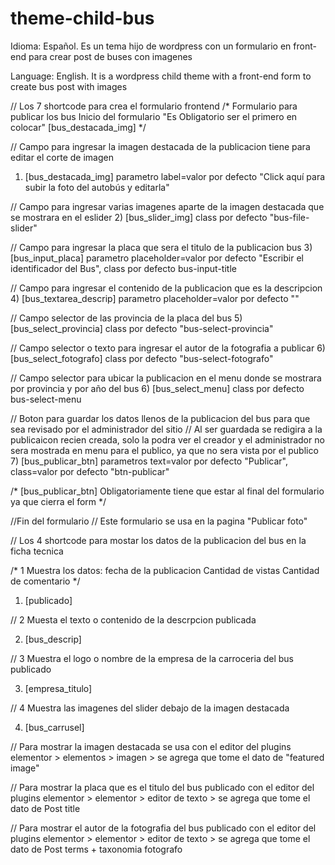 # theme-child-bus
Idioma: Español.
Es un tema hijo de wordpress con un formulario en front-end para crear post de buses con imagenes

Language: English.
It is a wordpress child theme with a front-end form to create bus post with images




// Los 7 shortcode para crea el formulario frontend
/* 
	Formulario para publicar los bus
	Inicio del formulario "Es Obligatorio ser el primero en colocar" 
	[bus_destacada_img]
*/

// Campo para ingresar la imagen destacada de la publicacion tiene para editar el corte de imagen
1) [bus_destacada_img] parametro label=valor por defecto "Click aquí para subir la foto del autobús y editarla"

// Campo para ingresar varias imagenes aparte de la imagen destacada que se mostrara en el eslider
2) [bus_slider_img] class por defecto "bus-file-slider"

// Campo para ingresar la placa que sera el titulo de la publicacion bus
3) [bus_input_placa] parametro placeholder=valor por defecto "Escribir el identificador del Bus", class por defecto bus-input-title

// Campo para ingresar el contenido de la publicacion que es la descripcion
4) [bus_textarea_descrip] parametro placeholder=valor por defecto ""

// Campo selector de las provincia de la placa del bus
5) [bus_select_provincia] class por defecto "bus-select-provincia"

// Campo selector o texto para ingresar el autor de la fotografia a publicar
6) [bus_select_fotografo] class por defecto "bus-select-fotografo"

// Campo selector para ubicar la publicacion en el menu donde se mostrara por provincia y por año del bus
6) [bus_select_menu] class por defecto bus-select-menu

// Boton para guardar los datos llenos de la publicacion del bus para que sea revisado por el administrador del sitio 
// Al ser guardada se redigira a la publicaicon recien creada, solo la podra ver el creador y el administrador no sera mostrada en menu para el publico, ya que no sera vista por el publico
7) [bus_publicar_btn] parametros text=valor por defecto "Publicar", class=valor por defecto "btn-publicar"

/*
	[bus_publicar_btn]
	Obligatoriamente tiene que estar al final del formulario ya que cierra el form
*/



//Fin del formulario // Este formulario se usa en la pagina "Publicar foto"




// Los 4 shortcode para mostar los datos de la publicacion del bus en la ficha tecnica

/*
	1
	Muestra los datos:
		fecha de la publicacion
		Cantidad de vistas
		Cantidad de comentario
*/

1) [publicado]

// 2 Muesta el texto o contenido de la descrpcion publicada

2) [bus_descrip] 

// 3 Muestra el logo o nombre de la empresa de la carroceria del bus publicado

3) [empresa_titulo]

// 4 Muestra las imagenes del slider debajo de la imagen destacada 

4) [bus_carrusel]

// Para mostrar la imagen destacada se usa con el editor del plugins elementor > elementos > imagen > se agrega que tome el dato de "featured image"

// Para mostrar la placa que es el titulo del bus publicado con el editor del plugins elementor > elementor > editor de texto > se agrega que tome el dato de Post title

// Para mostrar el autor de la fotografia del bus publicado con el editor del plugins elementor > elementor > editor de texto > se agrega que tome el dato de Post terms + taxonomia fotografo

